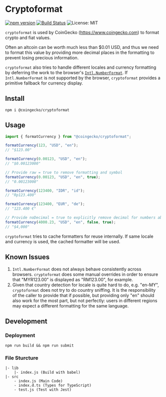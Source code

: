 # Cryptoformat

[![npm version](https://badge.fury.io/js/%40coingecko%2Fcryptoformat.svg)](https://badge.fury.io/js/%40coingecko%2Fcryptoformat)
[![Build Status](https://travis-ci.org/coingecko/cryptoformat.svg?branch=master)](https://travis-ci.org/coingecko/cryptoformat)
![License: MIT](https://img.shields.io/badge/License-MIT-yellow.svg)

`cryptoformat` is used by CoinGecko (<https://www.coingecko.com>) to format crypto and fiat values.

Often an altcoin can be worth much less than \$0.01 USD, and thus we need to format this value by providing more decimal places in the formatting to prevent losing precious information.

`cryptoformat` also tries to handle different locales and currency formatting by deferring the work to the browser's [`Intl.NumberFormat`](https://developer.mozilla.org/en-US/docs/Web/JavaScript/Reference/Global_Objects/NumberFormat). If `Intl.NumberFormat` is not supported by the browser, `cryptoformat` provides a primitive fallback for currency display.

## Install

```
npm i @coingecko/cryptoformat
```

## Usage

```js
import { formatCurrency } from "@coingecko/cryptoformat";

formatCurrency(123, "USD", "en");
// "$123.00"

formatCurrency(0.00123, "USD", "en");
// "$0.00123000"

// Provide raw = true to remove formatting and symbol
formatCurrency(0.00123, "USD", "en", true);
// "0.00123000"

formatCurrency(123400, "IDR", "id");
// "Rp123.400"

formatCurrency(123400, "EUR", "de");
// "123.400 €"

// Provide noDecimal = true to explicitly remove decimal for numbers above > 1.0
formatCurrency(4000.23, "USD", "en", false, true);
// "$4,000"

```

`cryptoformat` tries to cache formatters for reuse internally. If same locale and currency is used, the cached formatter will be used.

## Known Issues

1.  `Intl.NumberFormat` does not always behave consistently across browsers. `cryptoformat` does some manual overrides in order to ensure that "MYR123.00" is displayed as "RM123.00", for example.
2.  Given that country detection for locale is quite hard to do, e.g. "en-MY", `cryptoformat` does not try to do country sniffing. It is the responsibility of the caller to provide that if possible, but providing only "en" should also work for the most part, but not perfectly: users in different regions may expect a different formatting for the same language.

## Development

### Deployment

```
npm run build && npm run submit
```

### File Sturcture

```
|- lib
    |- index.js (Build with babel)
|- src
    - index.js (Main Code)
    - index.d.ts (Types for TypeScript)
    - test.js (Test with Jest)
```
